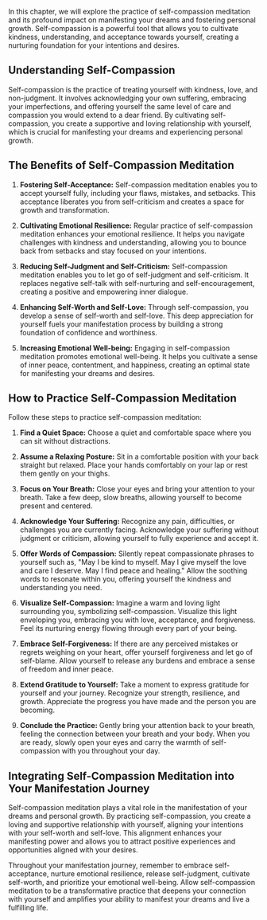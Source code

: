 
In this chapter, we will explore the practice of self-compassion meditation and its profound impact on manifesting your dreams and fostering personal growth. Self-compassion is a powerful tool that allows you to cultivate kindness, understanding, and acceptance towards yourself, creating a nurturing foundation for your intentions and desires.

Understanding Self-Compassion
-----------------------------

Self-compassion is the practice of treating yourself with kindness, love, and non-judgment. It involves acknowledging your own suffering, embracing your imperfections, and offering yourself the same level of care and compassion you would extend to a dear friend. By cultivating self-compassion, you create a supportive and loving relationship with yourself, which is crucial for manifesting your dreams and experiencing personal growth.

The Benefits of Self-Compassion Meditation
------------------------------------------

1. **Fostering Self-Acceptance:** Self-compassion meditation enables you to accept yourself fully, including your flaws, mistakes, and setbacks. This acceptance liberates you from self-criticism and creates a space for growth and transformation.

2. **Cultivating Emotional Resilience:** Regular practice of self-compassion meditation enhances your emotional resilience. It helps you navigate challenges with kindness and understanding, allowing you to bounce back from setbacks and stay focused on your intentions.

3. **Reducing Self-Judgment and Self-Criticism:** Self-compassion meditation enables you to let go of self-judgment and self-criticism. It replaces negative self-talk with self-nurturing and self-encouragement, creating a positive and empowering inner dialogue.

4. **Enhancing Self-Worth and Self-Love:** Through self-compassion, you develop a sense of self-worth and self-love. This deep appreciation for yourself fuels your manifestation process by building a strong foundation of confidence and worthiness.

5. **Increasing Emotional Well-being:** Engaging in self-compassion meditation promotes emotional well-being. It helps you cultivate a sense of inner peace, contentment, and happiness, creating an optimal state for manifesting your dreams and desires.

How to Practice Self-Compassion Meditation
------------------------------------------

Follow these steps to practice self-compassion meditation:

1. **Find a Quiet Space:** Choose a quiet and comfortable space where you can sit without distractions.

2. **Assume a Relaxing Posture:** Sit in a comfortable position with your back straight but relaxed. Place your hands comfortably on your lap or rest them gently on your thighs.

3. **Focus on Your Breath:** Close your eyes and bring your attention to your breath. Take a few deep, slow breaths, allowing yourself to become present and centered.

4. **Acknowledge Your Suffering:** Recognize any pain, difficulties, or challenges you are currently facing. Acknowledge your suffering without judgment or criticism, allowing yourself to fully experience and accept it.

5. **Offer Words of Compassion:** Silently repeat compassionate phrases to yourself such as, "May I be kind to myself. May I give myself the love and care I deserve. May I find peace and healing." Allow the soothing words to resonate within you, offering yourself the kindness and understanding you need.

6. **Visualize Self-Compassion:** Imagine a warm and loving light surrounding you, symbolizing self-compassion. Visualize this light enveloping you, embracing you with love, acceptance, and forgiveness. Feel its nurturing energy flowing through every part of your being.

7. **Embrace Self-Forgiveness:** If there are any perceived mistakes or regrets weighing on your heart, offer yourself forgiveness and let go of self-blame. Allow yourself to release any burdens and embrace a sense of freedom and inner peace.

8. **Extend Gratitude to Yourself:** Take a moment to express gratitude for yourself and your journey. Recognize your strength, resilience, and growth. Appreciate the progress you have made and the person you are becoming.

9. **Conclude the Practice:** Gently bring your attention back to your breath, feeling the connection between your breath and your body. When you are ready, slowly open your eyes and carry the warmth of self-compassion with you throughout your day.

Integrating Self-Compassion Meditation into Your Manifestation Journey
----------------------------------------------------------------------

Self-compassion meditation plays a vital role in the manifestation of your dreams and personal growth. By practicing self-compassion, you create a loving and supportive relationship with yourself, aligning your intentions with your self-worth and self-love. This alignment enhances your manifesting power and allows you to attract positive experiences and opportunities aligned with your desires.

Throughout your manifestation journey, remember to embrace self-acceptance, nurture emotional resilience, release self-judgment, cultivate self-worth, and prioritize your emotional well-being. Allow self-compassion meditation to be a transformative practice that deepens your connection with yourself and amplifies your ability to manifest your dreams and live a fulfilling life.
